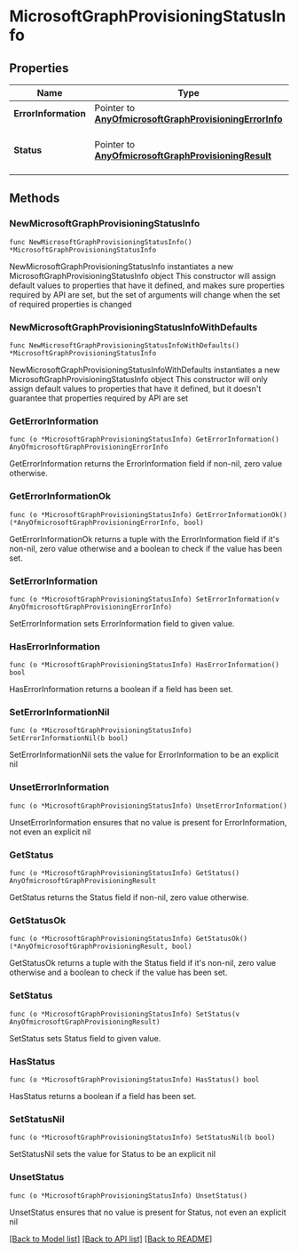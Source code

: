# MicrosoftGraphProvisioningStatusInfo

## Properties

Name | Type | Description | Notes
------------ | ------------- | ------------- | -------------
**ErrorInformation** | Pointer to [**AnyOfmicrosoftGraphProvisioningErrorInfo**](anyOf&lt;microsoft.graph.provisioningErrorInfo&gt;.md) |  | [optional] 
**Status** | Pointer to [**AnyOfmicrosoftGraphProvisioningResult**](anyOf&lt;microsoft.graph.provisioningResult&gt;.md) | Possible values are: success, warning, failure, skipped, unknownFutureValue. | [optional] 

## Methods

### NewMicrosoftGraphProvisioningStatusInfo

`func NewMicrosoftGraphProvisioningStatusInfo() *MicrosoftGraphProvisioningStatusInfo`

NewMicrosoftGraphProvisioningStatusInfo instantiates a new MicrosoftGraphProvisioningStatusInfo object
This constructor will assign default values to properties that have it defined,
and makes sure properties required by API are set, but the set of arguments
will change when the set of required properties is changed

### NewMicrosoftGraphProvisioningStatusInfoWithDefaults

`func NewMicrosoftGraphProvisioningStatusInfoWithDefaults() *MicrosoftGraphProvisioningStatusInfo`

NewMicrosoftGraphProvisioningStatusInfoWithDefaults instantiates a new MicrosoftGraphProvisioningStatusInfo object
This constructor will only assign default values to properties that have it defined,
but it doesn't guarantee that properties required by API are set

### GetErrorInformation

`func (o *MicrosoftGraphProvisioningStatusInfo) GetErrorInformation() AnyOfmicrosoftGraphProvisioningErrorInfo`

GetErrorInformation returns the ErrorInformation field if non-nil, zero value otherwise.

### GetErrorInformationOk

`func (o *MicrosoftGraphProvisioningStatusInfo) GetErrorInformationOk() (*AnyOfmicrosoftGraphProvisioningErrorInfo, bool)`

GetErrorInformationOk returns a tuple with the ErrorInformation field if it's non-nil, zero value otherwise
and a boolean to check if the value has been set.

### SetErrorInformation

`func (o *MicrosoftGraphProvisioningStatusInfo) SetErrorInformation(v AnyOfmicrosoftGraphProvisioningErrorInfo)`

SetErrorInformation sets ErrorInformation field to given value.

### HasErrorInformation

`func (o *MicrosoftGraphProvisioningStatusInfo) HasErrorInformation() bool`

HasErrorInformation returns a boolean if a field has been set.

### SetErrorInformationNil

`func (o *MicrosoftGraphProvisioningStatusInfo) SetErrorInformationNil(b bool)`

 SetErrorInformationNil sets the value for ErrorInformation to be an explicit nil

### UnsetErrorInformation
`func (o *MicrosoftGraphProvisioningStatusInfo) UnsetErrorInformation()`

UnsetErrorInformation ensures that no value is present for ErrorInformation, not even an explicit nil
### GetStatus

`func (o *MicrosoftGraphProvisioningStatusInfo) GetStatus() AnyOfmicrosoftGraphProvisioningResult`

GetStatus returns the Status field if non-nil, zero value otherwise.

### GetStatusOk

`func (o *MicrosoftGraphProvisioningStatusInfo) GetStatusOk() (*AnyOfmicrosoftGraphProvisioningResult, bool)`

GetStatusOk returns a tuple with the Status field if it's non-nil, zero value otherwise
and a boolean to check if the value has been set.

### SetStatus

`func (o *MicrosoftGraphProvisioningStatusInfo) SetStatus(v AnyOfmicrosoftGraphProvisioningResult)`

SetStatus sets Status field to given value.

### HasStatus

`func (o *MicrosoftGraphProvisioningStatusInfo) HasStatus() bool`

HasStatus returns a boolean if a field has been set.

### SetStatusNil

`func (o *MicrosoftGraphProvisioningStatusInfo) SetStatusNil(b bool)`

 SetStatusNil sets the value for Status to be an explicit nil

### UnsetStatus
`func (o *MicrosoftGraphProvisioningStatusInfo) UnsetStatus()`

UnsetStatus ensures that no value is present for Status, not even an explicit nil

[[Back to Model list]](../README.md#documentation-for-models) [[Back to API list]](../README.md#documentation-for-api-endpoints) [[Back to README]](../README.md)


